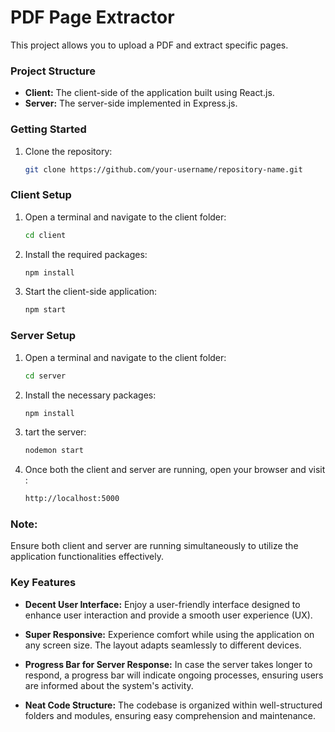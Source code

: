 # PDF Page Extractor

This project allows you to upload a PDF and extract specific pages.

### Project Structure

- **Client:** The client-side of the application built using React.js.
- **Server:** The server-side implemented in Express.js.

### Getting Started

1. Clone the repository:
   ```bash
   git clone https://github.com/your-username/repository-name.git

### Client Setup
1. Open a terminal and navigate to the client folder:
   ```bash
   cd client
2. Install the required packages:
   ```bash
   npm install
3. Start the client-side application:
   ```bash
   npm start

### Server Setup

1. Open a terminal and navigate to the client folder:
   ```bash
   cd server
2. Install the necessary packages:
   ```bash
   npm install
3. tart the server:
   ```bash
   nodemon start
3. Once both the client and server are running, open your browser and visit :
   ```bash
   http://localhost:5000

### Note: 
Ensure both client and server are running simultaneously to utilize the application functionalities effectively.

### Key Features

- **Decent User Interface:** Enjoy a user-friendly interface designed to enhance user interaction and provide a smooth user experience (UX).

- **Super Responsive:** Experience comfort while using the application on any screen size. The layout adapts seamlessly to different devices.

- **Progress Bar for Server Response:** In case the server takes longer to respond, a progress bar will indicate ongoing processes, ensuring users are informed about the system's activity.

- **Neat Code Structure:** The codebase is organized within well-structured folders and modules, ensuring easy comprehension and maintenance.




